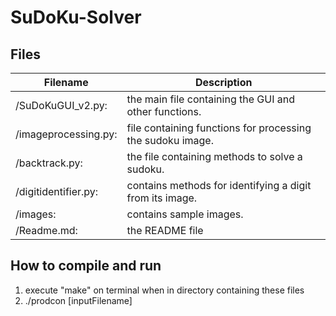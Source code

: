 # SuDoKu-Solver
Files
-----
Filename | Description 
----------|------------
/SuDoKuGUI_v2.py:| the main file containing the GUI and other functions.
/imageprocessing.py:| file containing functions for processing the sudoku image. 
/backtrack.py:| the file containing methods to solve a sudoku.
/digitidentifier.py:| contains methods for identifying a digit from its image.
/images:| contains sample images.
/Readme.md:| the README file

How to compile and run
-----------------------
1. execute "make" on terminal when in directory containing these files
2. ./prodcon [inputFilename]
